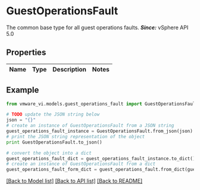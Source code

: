 # GuestOperationsFault

The common base type for all guest operations faults.  ***Since:*** vSphere API 5.0 

## Properties
Name | Type | Description | Notes
------------ | ------------- | ------------- | -------------

## Example

```python
from vmware_vi.models.guest_operations_fault import GuestOperationsFault

# TODO update the JSON string below
json = "{}"
# create an instance of GuestOperationsFault from a JSON string
guest_operations_fault_instance = GuestOperationsFault.from_json(json)
# print the JSON string representation of the object
print GuestOperationsFault.to_json()

# convert the object into a dict
guest_operations_fault_dict = guest_operations_fault_instance.to_dict()
# create an instance of GuestOperationsFault from a dict
guest_operations_fault_form_dict = guest_operations_fault.from_dict(guest_operations_fault_dict)
```
[[Back to Model list]](../README.md#documentation-for-models) [[Back to API list]](../README.md#documentation-for-api-endpoints) [[Back to README]](../README.md)


